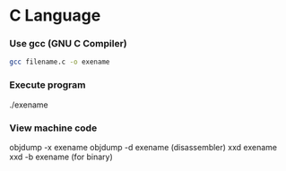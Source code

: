 # C Language

### Use gcc (GNU C Compiler)
```bash
gcc filename.c -o exename
```

### Execute program
./exename

### View machine code
objdump -x exename
objdump -d exename (disassembler)
xxd exename
xxd -b exename (for binary)
